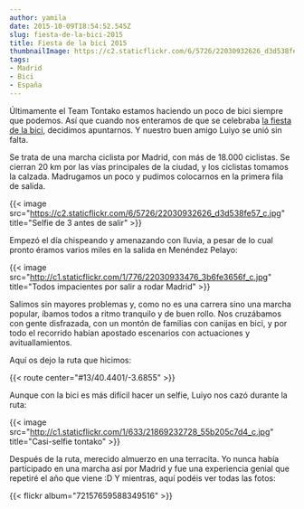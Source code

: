```yaml
---
author: yamila
date: 2015-10-09T18:54:52.545Z
slug: fiesta-de-la-bici-2015
title: Fiesta de la bici 2015
thumbnailImage: https://c2.staticflickr.com/6/5726/22030932626_d3d538fe57_c.jpg
tags:
- Madrid
- Bici
- España
---
```


Últimamente el Team Tontako estamos haciendo un poco de bici siempre que podemos. Así que cuando nos enteramos de que se celebraba <a href="https://twitter.com/fiestadelabici" target="_new">la fiesta de la bici</a>, decidimos apuntarnos. Y nuestro buen amigo Luiyo se unió sin falta.

Se trata de una marcha ciclista por Madrid, con más de 18.000 ciclistas. Se cierran 20 km por las vías principales de la ciudad, y los ciclistas tomamos la calzada. Madrugamos un poco y pudimos colocarnos en la primera fila de salida.

{{< image src="https://c2.staticflickr.com/6/5726/22030932626_d3d538fe57_c.jpg" title="Selfie de 3 antes de salir" >}}

Empezó el día chispeando y amenazando con lluvia, a pesar de lo cual pronto éramos varios miles en la salida en Menéndez Pelayo:

{{< image src="http://c1.staticflickr.com/1/776/22030933476_3b6fe3656f_c.jpg" title="Todos impacientes por salir a rodar Madrid" >}}

Salimos sin mayores problemas y, como no es una carrera sino una marcha popular, íbamos todos a ritmo tranquilo y de buen rollo. Nos cruzábamos con gente disfrazada, con un montón de familias con canijas en bici, y por todo el recorrido habían apostado escenarios con actuaciones y avituallamientos.

Aquí os dejo la ruta que hicimos:

{{< route center="#13/40.4401/-3.6855" >}}

Aunque con la bici es más difícil hacer un selfie, Luiyo nos cazó durante la ruta:

{{< image src="http://c1.staticflickr.com/1/633/21869232728_55b205c7d4_c.jpg" title="Casi-selfie tontako" >}}

Después de la ruta, merecido almuerzo en una terracita. Yo nunca había participado en una marcha así por Madrid y fue una experiencia genial que repetiré el año que viene :D Y mientras, aquí podéis ver todas las fotos:

{{< flickr album="72157659588349516" >}}
